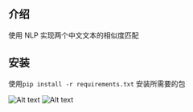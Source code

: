 ## 介绍

使用 NLP 实现两个中文文本的相似度匹配

## 安装

使用`pip install -r requirements.txt` 安装所需要的包

![Alt text](https://static.lantao.work/assets/20240308/Snipaste_2024-03-08_12-07-59.png)
![Alt text](https://static.lantao.work/assets/20240308/Snipaste_2024-03-08_12-04-42.png)
